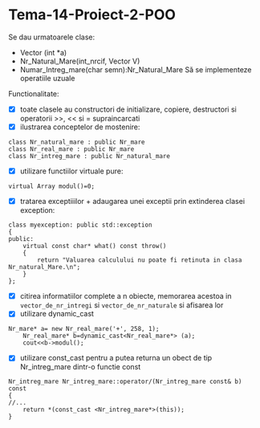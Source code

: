 # Tema-14-Proiect-2-POO
 
 Se dau urmatoarele clase:
- Vector (int *a)
- Nr_Natural_Mare(int_nrcif, Vector V)
- Numar_Intreg_mare(char semn):Nr_Natural_Mare
Să se implementeze operatiile uzuale

Functionalitate:
- [x] toate clasele au constructori de initializare, copiere, destructori si operatorii >>, << si = supraincarcati
- [x] ilustrarea conceptelor de mostenire:
````
class Nr_natural_mare : public Nr_mare
class Nr_real_mare : public Nr_mare
class Nr_intreg_mare : public Nr_natural_mare
````
- [x] utilizare functiilor virtuale pure:
````
virtual Array modul()=0;
````
- [x] tratarea exceptiiilor + adaugarea unei exceptii prin extinderea clasei exception:
````
class myexception: public std::exception
{
public:
    virtual const char* what() const throw()
    {
        return "Valuarea calculului nu poate fi retinuta in clasa Nr_natural_Mare.\n";
    }
};
````
- [x] citirea informatiilor complete a n obiecte, memorarea acestoa in `vector_de_nr_intregi` si `vector_de_nr_naturale` si afisarea lor
- [x] utilizare dynamic_cast
````
Nr_mare* a= new Nr_real_mare('+', 258, 1);
    Nr_real_mare* b=dynamic_cast<Nr_real_mare*> (a);
    cout<<b->modul();
````
- [x] utilizare const_cast pentru a putea returna un obect de tip Nr_intreg_mare dintr-o functie const
````
Nr_intreg_mare Nr_intreg_mare::operator/(Nr_intreg_mare const& b) const
{
//...
    return *(const_cast <Nr_intreg_mare*>(this));
}
````
